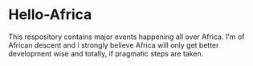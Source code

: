 # Hello-Africa
This respository contains major events happening all over Africa.
I'm of African descent and i strongly believe Africa will only get better development wise and totally, if pragmatic steps are taken.
